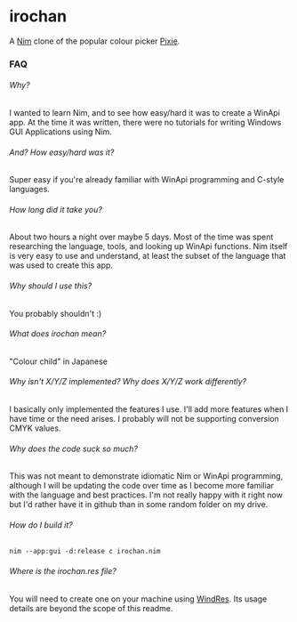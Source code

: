 # irochan
A [Nim](http://nim-lang.org/) clone of the popular colour picker [Pixie](http://www.nattyware.com/pixie.php).

### FAQ

###### Why?
I wanted to learn Nim, and to see how easy/hard it was to create a WinApi app.  At the time it was written, there were no tutorials for  writing Windows GUI Applications using Nim.

###### And?  How easy/hard was it?
Super easy if you're already familiar with WinApi programming and C-style languages.

###### How long did it take you?
About two hours a night over maybe 5 days.  Most of the time was spent researching the language, tools, and looking up WinApi functions.  Nim itself is very easy to use and understand, at least the subset of the language that was used to create this app.

###### Why should I use this?
You probably shouldn't :)

###### What does irochan mean?
"Colour child" in Japanese

###### Why isn't X/Y/Z implemented?  Why does X/Y/Z work differently?
I basically only implemented the features I use.  I'll add more features when I have time or the need arises.  I probably will not be supporting conversion CMYK values.

###### Why does the code suck so much?
This was not meant to demonstrate idiomatic Nim or WinApi programming, although I will be updating the code over time as I become more familiar with the language and best practices.  I'm not really happy with it right now but I'd rather have it in github than in some random folder on my drive.

###### How do I build it?
    nim --app:gui -d:release c irochan.nim

###### Where is the irochan.res file?
You will need to create one on your machine using [WindRes](http://www.mingw.org/).  Its usage details are beyond the scope of this readme.
